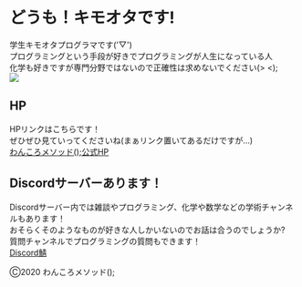 # どうも！キモオタです!  
学生キモオタプログラマです('▽')  
プログラミングという手段が好きでプログラミングが人生になっている人  
化学も好きですが専門分野ではないので正確性は求めないでください(> <);  
<img src="https://grass-graph.moshimo.works/images/mayu-cs.png">  

## HP
HPリンクはこちらです！  
ぜひぜひ見ていってくださいね(まぁリンク置いてあるだけですが...)  
[わんころメソッド();公式HP](http://mayu-cs.xyz)

## Discordサーバーあります！  
Discordサーバー内では雑談やプログラミング、化学や数学などの学術チャンネルもあります！  
おそらくそのようなものが好きな人しかいないのでお話は合うのでしょうか?  
質問チャンネルでプログラミングの質問もできます！  
[Discord鯖](https://discord.com/invite/TZVTBkk)

Ⓒ2020 わんころメソッド();
